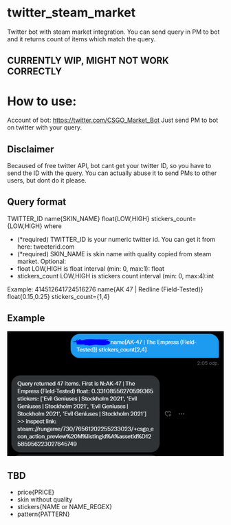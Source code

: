 # twitter_steam_market
Twitter bot with steam market integration. You can send query in PM to bot and it returns count of items which match the query.


## CURRENTLY WIP, MIGHT NOT WORK CORRECTLY

# How to use:
Account of bot: https://twitter.com/CSGO_Market_Bot
Just send PM to bot on twitter with your query.
## Disclaimer 
Becaused of free twitter API, bot cant get your twitter ID, so you have to send the ID with the query. You can actually abuse it to send PMs to other users, but dont do it please.
## Query format
 TWITTER_ID name{SKIN_NAME} float{LOW,HIGH}  stickers_count={LOW,HIGH}
 where 

 - (*required) TWITTER_ID is your numeric twitter id. You can get it from here: tweeterid.com
 - (*required) SKIN_NAME is skin name with quality copied from steam market.
 Optional:
 - float LOW,HIGH is float interval (min: 0, max:1): float
 - stickers_count LOW,HIGH is stickers count interval (min: 0, max:4):int

Example: 414512641724516276 name{AK 47 | Redline (Field-Tested)} float{0.15,0.25}  stickers_count={1,4}

## Example

![Example](example.PNG "Example")

## TBD
- price{PRICE}
- skin without quality
- stickers{NAME or NAME_REGEX}
- pattern{PATTERN}